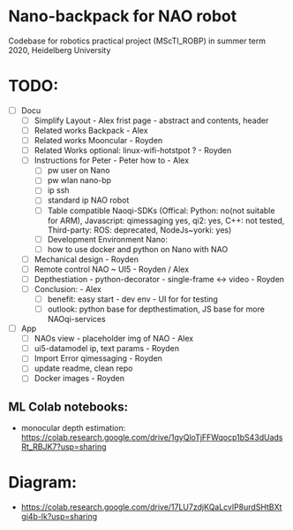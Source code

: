 # Nano-backpack for NAO robot
Codebase for robotics practical project (MScTI_ROBP) in summer term 2020, Heidelberg University

# TODO:
- [ ] Docu
   - [ ] Simplify Layout - Alex frist page - abstract and contents, header
    - [ ] Related works Backpack - Alex
    - [ ] Related works Mooncular - Royden 
    - [ ] Related Works optional: linux-wifi-hotstpot ? - Royden
    - [ ] Instructions for Peter - Peter how to - Alex
        - [ ] pw user on Nano
        - [ ] pw wlan nano-bp
        - [ ] ip ssh
        - [ ] standard ip NAO robot
        - [ ] Table compatible Naoqi-SDKs (Offical: Python: no(not suitable for ARM), Javascript: qimessaging yes, qi2: yes, C++: not tested, Third-party: ROS: deprecated,   NodeJs~yorki: yes)
        - [ ] Development Environment Nano:
        - [ ] how to use docker and python on Nano with NAO
   - [ ] Mechanical design - Royden
   - [ ] Remote control NAO ~ UI5 - Royden / Alex
   - [ ] Depthestiation - python-decorator - single-frame <-> video - Royden
   - [ ] Conclusion: - Alex 
      - [ ] benefit: easy start - dev env - UI for for testing
      - [ ] outlook: python base for depthestimation, JS base for more NAOqi-services
- [ ] App
   - [ ] NAOs view - placeholder img of NAO - Alex
   - [ ] ui5-datamodel ip, text params - Royden
   - [ ] Import Error qimessaging - Royden
   - [ ] update readme, clean repo 
   - [ ] Docker images - Royden
 
## ML Colab notebooks:
* monocular depth estimation: https://colab.research.google.com/drive/1gyQloTjFFWqocp1bS43dUadsRt_RBJK7?usp=sharing

# Diagram: 
- https://colab.research.google.com/drive/17LU7zdjKQaLcvlP8urdSHtBXtgi4b-lk?usp=sharing 
